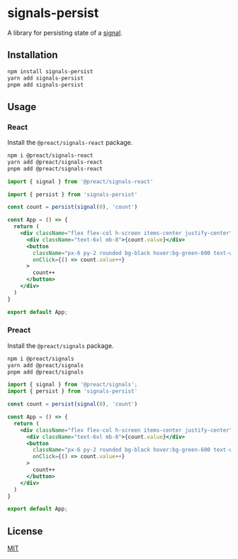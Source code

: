 # signals-persist

A library for persisting state of a [signal](https://github.com/preactjs/signals).

## Installation

```bash
npm install signals-persist
yarn add signals-persist
pnpm add signals-persist
```

## Usage

### React

Install the `@preact/signals-react` package.

```bash
npm i @preact/signals-react
yarn add @preact/signals-react
pnpm add @preact/signals-react
```

```jsx
import { signal } from '@preact/signals-react'

import { persist } from 'signals-persist'

const count = persist(signal(0), 'count')

const App = () => {
  return (
    <div className="flex flex-col h-screen items-center justify-center">
      <div className="text-6xl mb-8">{count.value}</div>
      <button
        className="px-6 py-2 rounded bg-black hover:bg-green-600 text-white"
        onClick={() => count.value++}
      >
        count++
      </button>
    </div>
  )
}

export default App;
```

### Preact

Install the `@preact/signals` package.

```bash
npm i @preact/signals
yarn add @preact/signals
pnpm add @preact/signals
```

```jsx
import { signal } from '@preact/signals';
import { persist } from 'signals-persist'

const count = persist(signal(0), 'count')

const App = () => {
  return (
    <div className="flex flex-col h-screen items-center justify-center">
      <div className="text-6xl mb-8">{count.value}</div>
      <button
        className="px-6 py-2 rounded bg-black hover:bg-green-600 text-white"
        onClick={() => count.value++}
      >
        count++
      </button>
    </div>
  )
}

export default App;

```

## License

[MIT](LICENSE)
